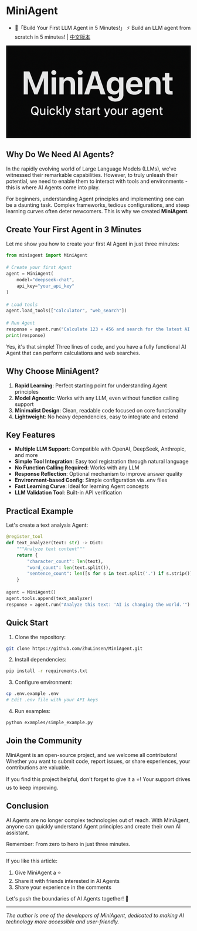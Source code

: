 # MiniAgent

- 🚀「Build Your First LLM Agent in 5 Minutes!」 ⚡️ Build an LLM agent from scratch in 5 minutes! | [中文版本](README.md)
    

<div align="center">
  <img src="miniagent.png" alt="MiniAgent" width="600"/>
</div>


## Why Do We Need AI Agents?

In the rapidly evolving world of Large Language Models (LLMs), we've witnessed their remarkable capabilities. However, to truly unleash their potential, we need to enable them to interact with tools and environments - this is where AI Agents come into play.

For beginners, understanding Agent principles and implementing one can be a daunting task. Complex frameworks, tedious configurations, and steep learning curves often deter newcomers. This is why we created **MiniAgent**.

## Create Your First Agent in 3 Minutes

Let me show you how to create your first AI Agent in just three minutes:

```python
from miniagent import MiniAgent

# Create your first Agent
agent = MiniAgent(
    model="deepseek-chat",
    api_key="your_api_key"
)

# Load tools
agent.load_tools(["calculator", "web_search"])

# Run Agent
response = agent.run("Calculate 123 × 456 and search for the latest AI news")
print(response)
```

Yes, it's that simple! Three lines of code, and you have a fully functional AI Agent that can perform calculations and web searches.

## Why Choose MiniAgent?

1. **Rapid Learning**: Perfect starting point for understanding Agent principles
2. **Model Agnostic**: Works with any LLM, even without function calling support
3. **Minimalist Design**: Clean, readable code focused on core functionality
4. **Lightweight**: No heavy dependencies, easy to integrate and extend

## Key Features

- **Multiple LLM Support**: Compatible with OpenAI, DeepSeek, Anthropic, and more
- **Simple Tool Integration**: Easy tool registration through natural language
- **No Function Calling Required**: Works with any LLM
- **Response Reflection**: Optional mechanism to improve answer quality
- **Environment-based Config**: Simple configuration via .env files
- **Fast Learning Curve**: Ideal for learning Agent concepts
- **LLM Validation Tool**: Built-in API verification

## Practical Example

Let's create a text analysis Agent:

```python
@register_tool
def text_analyzer(text: str) -> Dict:
    """Analyze text content"""
    return {
        "character_count": len(text),
        "word_count": len(text.split()),
        "sentence_count": len([s for s in text.split('.') if s.strip()])
    }

agent = MiniAgent()
agent.tools.append(text_analyzer)
response = agent.run("Analyze this text: 'AI is changing the world.'")
```

## Quick Start

1. Clone the repository:
```bash
git clone https://github.com/ZhuLinsen/MiniAgent.git
```

2. Install dependencies:
```bash
pip install -r requirements.txt
```

3. Configure environment:
```bash
cp .env.example .env
# Edit .env file with your API keys
```

4. Run examples:
```bash
python examples/simple_example.py
```

## Join the Community

MiniAgent is an open-source project, and we welcome all contributors! Whether you want to submit code, report issues, or share experiences, your contributions are valuable.

If you find this project helpful, don't forget to give it a ⭐️! Your support drives us to keep improving.

## Conclusion

AI Agents are no longer complex technologies out of reach. With MiniAgent, anyone can quickly understand Agent principles and create their own AI assistant.

Remember: From zero to hero in just three minutes.

---

If you like this article:
1. Give MiniAgent a ⭐️
2. Share it with friends interested in AI Agents
3. Share your experience in the comments

Let's push the boundaries of AI Agents together! 🚀

---

*The author is one of the developers of MiniAgent, dedicated to making AI technology more accessible and user-friendly.* 